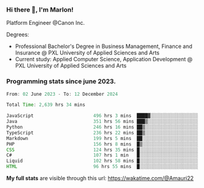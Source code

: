 
### Hi there 👋, I'm Marlon!

Platform Engineer @Canon Inc.

Degrees: 
- Professional Bachelor's Degree in Business Management, Finance and Insurance @ PXL University of Applied Sciences and Arts
- Current study: Applied Computer Science, Application Development @ PXL University of Applied Sciences and Arts

### Programming stats since june 2023.
<!--START_SECTION:waka-->

```java
From: 02 June 2023 - To: 12 December 2024

Total Time: 2,639 hrs 34 mins

JavaScript                      496 hrs 3 mins  ████▓░░░░░░░░░░░░░░░░░░░░   18.45 %
Java                            351 hrs 56 mins ███▒░░░░░░░░░░░░░░░░░░░░░   13.09 %
Python                          246 hrs 16 mins ██▒░░░░░░░░░░░░░░░░░░░░░░   09.16 %
TypeScript                      236 hrs 22 mins ██▒░░░░░░░░░░░░░░░░░░░░░░   08.79 %
Markdown                        199 hrs 5 mins  ██░░░░░░░░░░░░░░░░░░░░░░░   07.40 %
PHP                             156 hrs 8 mins  █▒░░░░░░░░░░░░░░░░░░░░░░░   05.81 %
CSS                             124 hrs 35 mins █░░░░░░░░░░░░░░░░░░░░░░░░   04.63 %
C#                              107 hrs 1 min   █░░░░░░░░░░░░░░░░░░░░░░░░   03.98 %
Liquid                          102 hrs 58 mins █░░░░░░░░░░░░░░░░░░░░░░░░   03.83 %
HTML                            96 hrs 55 mins  █░░░░░░░░░░░░░░░░░░░░░░░░   03.60 %
```

<!--END_SECTION:waka-->
**My full stats** are visible through this url: https://wakatime.com/@Amauri22
